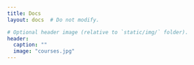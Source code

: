 ```yaml
---
title: Docs
layout: docs  # Do not modify.

# Optional header image (relative to `static/img/` folder).
header:
  caption: ""
  image: "courses.jpg"
---
```

